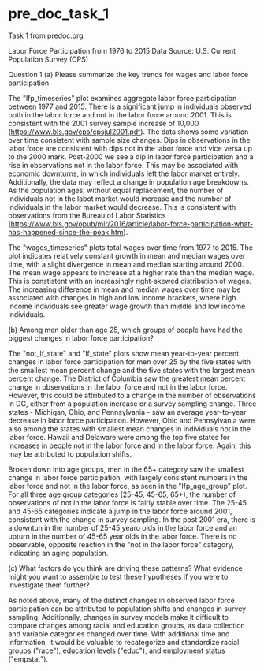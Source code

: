 # pre_doc_task_1
Task 1 from predoc.org

Labor Force Participation from 1976 to 2015
Data Source: U.S. Current Population Survey (CPS)

Question 1
(a) Please summarize the key trends for wages and labor force participation.

The "lfp_timeseries" plot examines aggregate labor force participation between 1977 and 2015. There is a significant jump in individuals observed both in the labor force and not in the labor force around 2001. This is consistent with the 2001 survey sample increase of 10,000 (https://www.bls.gov/cps/cpsjul2001.pdf). The data shows some variation over time consistent with sample size changes. Dips in observations in the labor force are consistent with dips not in the labor force and vice versa up to the 2000 mark. Post-2000 we see a dip in labor force participation and a rise in observations not in the labor force. This may be associated with economic downturns, in which individuals left the labor market entirely. Additionally, the data may reflect a change in population age breakdowns. As the population ages, without equal replacement, the number of individuals not in the labot market would increase and the number of individuals in the labor market would decrease. This is consistent with observations from the Bureau of Labor Statistics (https://www.bls.gov/opub/mlr/2016/article/labor-force-participation-what-has-happened-since-the-peak.htm).

The "wages_timeseries" plots total wages over time from 1977 to 2015. The plot indicates relatively constant growth in mean and median wages over time, with a slight divergence in mean and median starting around 2000. The mean wage appears to increase at a higher rate than the median wage. This is constistent with an increasingly right-skewed distribution of wages. The increasing difference in mean and median wages over time may be associated with changes in high and low income brackets, where high income individuals see greater wage growth than middle and low income individuals. 

(b) Among men older than age 25, which groups of people have had the biggest changes in labor force participation?

The "not_lf_state" and "lf_state" plots show mean year-to-year percent changes in labor force participation for men over 25 by the five states with the smallest mean percent change and the five states with the largest mean percent change. The District of Columbia saw the greatest mean percent change in observations in the labor force and not in the labor force. However, this could be attributed to a change in the number of observations in DC, either from a population increase or a survey sampling change. Three states - Michigan, Ohio, and Pennsylvania - saw an average year-to-year decrease in labor force participation. However, Ohio and Pennsylvania were also among the states with smallest mean changes in individuals not in the labor force. Hawaii and Delaware were among the top five states for increases in people not in the labor force and in the labor force. Again, this may be attributed to population shifts. 

Broken down into age groups, men in the 65+ category saw the smallest change in labor force participation, with largely consistent numbers in the labor force and not in the labor force, as seen in the "lfp_age_group" plot. For all three age group categories (25-45, 45-65, 65+), the number of observations of not in the labor force is fairly stable over time. The 25-45 and 45-65 categories indicate a jump in the labor force around 2001, consistent with the change in survey sampling. In the post 2001 era, there is a downtun in the number of 25-45 yearo olds in the labor force and an upturn in the number of 45-65 year olds in the labor force. There is no observable, opposite reaction in the "not in the labor force" category, indicating an aging population. 

(c) What factors do you think are driving these patterns? What evidence might you want to assemble to test these hypotheses if you were to investigate them further?

As noted above, many of the distinct changes in observed labor force participation can be attributed to population shifts and changes in survey sampling. Additionally, changes in survey models make it difficult to compare changes among racial and education groups, as data collection and variable categories changed over time. With additional time and information, it would be valuable to recategorize and standardize racial groups ("race"), education levels ("educ"), and employment status ("empstat"). 


